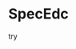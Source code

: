 # SpecEdc
try
<!DOCTYPE html>
<html>
  <head>
    <meta charset="utf-8">
    <title>My test page</title>
	<style>
	.center {
	  margin: 0;
	  position: absolute;
	  top: 70%;
	  left: 50%;
	  -ms-transform: translate(-50%, -50%);
	  transform: translate(-50%, -50%);
	}
	img{
	  position: absolute;
	  width: 50px;
	  height: 50px;
	  display:none;
	}
	#img10{
	  position: absolute;
	  left:34%;
	  width: 320px;
	  height: 300px;
	  display:none;
	}
	
	html{
	/*設定網頁背景色*/
	background-color:	#FFDCB9	;
	font-family:  'Microsoft JhengHei';
	}
	button{
	position :absolute;
	top : 50%;
	left : 10%;
	color: #0099CC; 
	background: transparent;
	border: 2px solid #FFA042;
	border-radius: 6px; 
	border-radius: 6px; 
	border: none;
    	color: white;
    	padding: 10px 20px;
  	 text-align: center;
   	 display: inline-block;
   	 font-size: 25spx;
   	 margin: 3px 2px;
   	 -webkit-transition-duration: 0.4s; /* Safari */
   	 transition-duration: 0.4s;
    	cursor: pointer;
    	text-decoration: none;
    	text-transform: uppercase;

	
	}
	#try{
	position : absolute;
	top : 65%;
	left : 40%;
	display : none;
	}
	
	button{
		  background-color: white; 
		  color: black; 
		  border: 3px solid #FFC1E0	;
	}
	/* 悬停样式 */
	button:hover {
		  background-color:#FFECF5;
		  color: black;
		  border: 3px solid #FF60AF	;
	}
	</style>
  </head>
  <body>
	

	<h1>聽覺活動：聆聽指示</h1>
	<p>請按音樂中老師的指示體驗</p>
	<img src="11.jpg" id = "img10">
	
	</div>
	<div>
	<img src="redtri.png" id ="img1">
	<img src="yellowtri.png" id ="img2">
	<img src="bluetri.png" id ="img3">
	<img src="redcircle.jpg" id ="img4">
	<img src="yellowcircle.jpg" id ="img5">
	<img src="bluecircle.jpg" id ="img6">
	<img src="redrect.jpg" id ="img7">
	<img src="yellowrect.jpg" id ="img8">
	<img src="bluerect.jpg" id ="img9">
	
	<script src = "111.js"></script>
	
	
	</div>
	<button id="demo" onclick="myFunction()">按我體驗</button>
	<button id="try" onclick="answer()","">點我看答案</button>
  </body>
</html>
